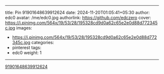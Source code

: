 
---
title: Pin 91901648639912624
date: 2024-11-20T01:05:41+05:30
author: edc0
avatar: /me/edc0.jpg
authorlink: https://github.com/edczero
cover: https://i.pinimg.com/564x/19/53/28/195328cd9d0a62c65e2e0d88d772345c.jpg
images:
   - https://i.pinimg.com/564x/19/53/28/195328cd9d0a62c65e2e0d88d772345c.jpg
categories:
  - pinterest
tags:
  - edc0
weight: 1
---

<!--more-->

[91901648639912624](https://in.pinterest.com/pin/91901648639912624/)

	